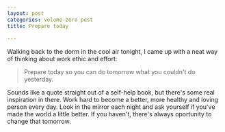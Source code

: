 ```yaml
---
layout: post
categories: volume-zero post
title: Prepare today
  
---
```



Walking back to the dorm in the cool air tonight, I came up with a neat way of thinking about work ethic and effort:

> Prepare today so you can do tomorrow what you couldn't do yesterday.

Sounds like a quote straight out of a self-help book, but there's some real inspiration in there. Work hard to become a better, more healthy and loving person every day. Look in the mirror each night and ask yourself if you've made the world a little better. If you haven't, there's always oportunity to change that tomorrow.
